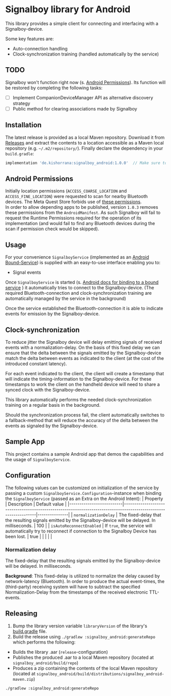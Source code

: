 # Signalboy library for Android
This library provides a simple client for connecting and interfacing with a Signalboy-device.

Some key features are:
* Auto-connection handling
* Clock-synchronization training (handled automatically by the service)

## TODO
Signalboy won't function right now (s. [Android Permissions](#android-permissions)). Its function
will be restored by completing the following tasks:
- [ ] Implement CompanionDeviceManager API as alternative discovery strategy
- [ ] Public method for clearing associations made by Signalboy

## Installation
The latest release is provided as a local Maven repository. Download it from [Releases](https://github.com/kshrana/signalboy-android/releases/latest) and extract the contents to a location accessible as a Maven local repository (e.g. `~/.m2/repository/`). Finally declare the dependency in your `build.gradle`:
```groovy
implementation 'de.kishorrana:signalboy_android:1.0.0'  // Make sure to reference the latest release.
```

## Android Permissions
Initially location permissions (`ACCESS_COARSE_LOCATION` and `ACCESS_FINE_LOCATION`)
were requested to scan for nearby Bluetooth devices. The Meta Quest Store forbids use of
[these permissions](https://developer.oculus.com/resources/vrc-quest-security-2/#prohibited-android-permissions).  
In order to allow depending apps to be published, version `1.0.3` removes these permissions
from the `AndroidManifest`. As such Signalboy will fail to request the Runtime Permissions
required for the operation of its implementation (and would fail to find any Bluetooth devices
during the scan if permission check would be skipped).

## Usage
For your convenience `SignalboyService` (implemented as an
[Android Bound-Service](https://developer.android.com/guide/components/bound-services))
is supplied with an easy-to-use interface enabling you to:
* Signal events

Once `SignalboyService` is started (s. 
[Android docs for binding to a
bound service](https://developer.android.com/guide/components/bound-services#Binding)
) it automatically tries to connect to the Signalboy-device. (The required Bluetooth-connection and 
clock-synchronization training are automatically managed by the service in the background)

Once the service established the Bluetooth-connection it is able to indicate events for emission
by the Signalboy-device.

## Clock-synchronization
To reduce jitter the Signalboy device will delay emitting signals of received events with a
normalization-delay. On the basis of this fixed delay we can ensure that the delta between the
signals emitted by the Signalboy-device match the delta between events as indicated to the
client (at the cost of the introduced constant latency).

For each event indicated to the client, the client will create a timestamp that will indicate the
timing-information to the Signalboy-device. For these timestamps to work the client on the 
handheld device will need to share a synced clock with the Signalboy-device.

This library automatically performs the needed clock-synchronization training on a regular basis
in the background.

Should the synchronization process fail, the client automatically switches to a fallback-method
that will reduce the accuracy of the delta between the events as signaled by the Signalboy-device.

## Sample App
This project contains a sample Android app that demos the capabilities and the usage of
`SignalboyService`.

## Configuration
The following values can be customized on initialization of the service by passing a custom
`SignalboyService.Configuration`-instance when binding the `SignalboyService` (passed as an Extra
on the Android Intent):
| Property                 | Description                                                                                                     | Default value |
|--------------------------|-----------------------------------------------------------------------------------------------------------------|---------------|
|   `normalizationDelay`   | The fixed-delay that the resulting signals emitted by the Signalboy-device will be delayed. In milliseconds.    | 100           |
| `isAutoReconnectEnabled` | If `true`, the service will automatically try to reconnect if connection to the Signalboy Device has been lost. | true          |
|                          |                                                                                                                 |               |


### Normalization delay
The fixed-delay that the resulting signals emitted by the Signalboy-device will be delayed. In milliseconds.

**Background**: This fixed-delay is utilized to normalize the delay caused by 
network-latency (Bluetooth). In order to produce the actual event-times, the (third-party) receiving
system will have to subtract the specified Normalization-Delay from the timestamps of the received
electronic TTL-events.

## Releasing
1. Bump the library version variable `libraryVersion` of the library's [build.gradle](./signalboy_android/build.gradle) file.
2. Build the release using `./gradlew :signalboy_android:generateRepo` which performs the following:
  * Builds the library .aar (`release`-configuration)
  * Publishes the produced .aar to a local Maven repository (located at `signalboy_android/build/repo`)
  * Produces a zip containing the contents of the local Maven repository (located at `signalboy_android/build/distributions/signalboy_android-maven.zip`)

```bash
./gradlew :signalboy_android:generateRepo
```
